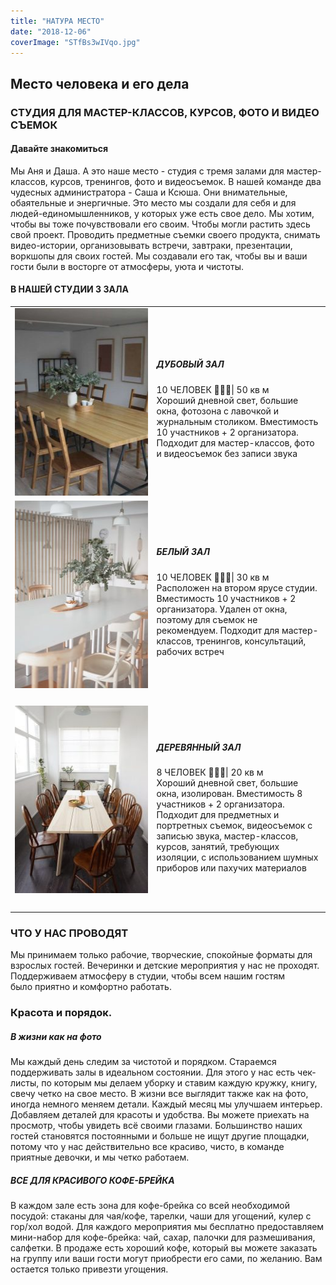 ```yaml
---
title: "НАТУРА МЕСТО"
date: "2018-12-06"
coverImage: "STfBs3wIVqo.jpg"
---
```


## Место человека и его дела

### СТУДИЯ ДЛЯ МАСТЕР-КЛАССОВ, КУРСОВ, ФОТО И ВИДЕО СЪЕМОК

#### Давайте знакомиться

Мы Аня и Даша. А это наше место - студия с тремя залами для мастер-классов, курсов, тренингов, фото и видеосъемок. В нашей команде два чудесных администратора - Саша и Ксюша. Они внимательные, обаятельные и энергичные. Это место мы создали для себя и для людей-единомышленников, у которых уже есть свое дело. Мы хотим, чтобы вы тоже почувствовали его своим. Чтобы могли растить здесь свой проект. Проводить предметные съемки своего продукта, снимать видео-истории, организовывать встречи, завтраки, презентации, воркшопы для своих гостей. Мы создавали его так, чтобы вы и ваши гости были в восторге от атмосферы, уюта и чистоты.

#### В НАШЕЙ СТУДИИ 3 ЗАЛА

<table style="border-collapse: collapse; width: 100%;" border="0"><tbody><tr><td style="width: 384px;"><img class="wp-image-6904 size-medium aligncenter" src="./images/500-6290a9a41bd6390c41ec12bfb1ae5aa4-219x300.jpg" alt="" width="219" height="300"></td><td style="width: 383px;"><h5>ДУБОВЫЙ ЗАЛ</h5>10 ЧЕЛОВЕК | 50 кв м<div></div>Хороший дневной свет, большие окна, фотозона с лавочкой и журнальным столиком. Вместимость 10 участников + 2 организатора. Подходит для мастер-классов, фото и видеосъемок без записи звука</td></tr><tr><td style="width: 384px;"><img class="wp-image-6905 size-medium aligncenter" src="./images/500-23158369f95976b96151fdc7024cb6a0-220x300.jpg" alt="" width="220" height="300"></td><td style="width: 383px;"><h5>БЕЛЫЙ ЗАЛ</h5>10 ЧЕЛОВЕК | 30 кв м<div></div>Расположен на втором ярусе студии. Вместимость 10 участников + 2 организатора. Удален от окна, поэтому для съемок не рекомендуем. Подходит для мастер-классов, тренингов, консультаций, рабочих встреч</td></tr><tr><td style="width: 384px;"><h5><img class="wp-image-6906 size-medium aligncenter" src="./images/500-ff27f8b9a38ebeec682dcc84abd2da0c-220x300.jpg" alt="" width="220" height="300"></h5></td><td style="width: 383px;"><h5>ДЕРЕВЯННЫЙ ЗАЛ</h5>8 ЧЕЛОВЕК | 20 кв м<div></div>Хороший дневной свет, большие окна, изолирован. Вместимость 8 участников + 2 организатора. Подходит для предметных и портретных съемок, видеосъемок с записью звука, мастер-классов, курсов, занятий, требующих изоляции, с использованием шумных приборов или пахучих материалов</td></tr></tbody></table>

### ЧТО У НАС ПРОВОДЯТ

Мы принимаем только рабочие, творческие, спокойные форматы для взрослых гостей. Вечеринки и детские мероприятия у нас не проходят. Поддерживаем атмосферу в студии, чтобы всем нашим гостям было приятно и комфортно работать.

### Красота и порядок.

##### В жизни как на фото

Мы каждый день следим за чистотой и порядком. Стараемся поддерживать залы в идеальном состоянии. Для этого у нас есть чек-листы, по которым мы делаем уборку и ставим каждую кружку, книгу, свечу четко на свое место. В жизни все выглядит также как на фото, иногда немного меняем детали. Каждый месяц мы улучшаем интерьер. Добавляем деталей для красоты и удобства. Вы можете приехать на просмотр, чтобы увидеть всё своими глазами. Большинство наших гостей становятся постоянными и больше не ищут другие площадки, потому что у нас действительно все красиво, чисто, в команде приятные девочки, и мы четко работаем.

##### ВСЕ ДЛЯ КРАСИВОГО КОФЕ-БРЕЙКА

В каждом зале есть зона для кофе-брейка со всей необходимой посудой: стаканы для чая/кофе, тарелки, чаши для угощений, кулер с гор/хол водой. Для каждого мероприятия мы бесплатно предоставляем мини-набор для кофе-брейка: чай, сахар, палочки для размешивания, салфетки. В продаже есть хороший кофе, который вы можете заказать на группу или ваши гости могут приобрести его сами, по желанию. Вам остается только привезти угощения.

